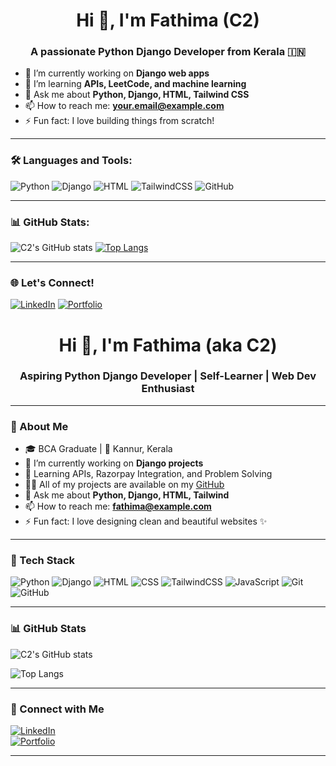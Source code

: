 <h1 align="center">Hi 👋, I'm Fathima (C2)</h1>
<h3 align="center">A passionate Python Django Developer from Kerala 🇮🇳</h3>

- 🔭 I’m currently working on **Django web apps**
- 🌱 I’m learning **APIs, LeetCode, and machine learning**
- 💬 Ask me about **Python, Django, HTML, Tailwind CSS**
- 📫 How to reach me: **your.email@example.com**
- ⚡ Fun fact: I love building things from scratch!

---

### 🛠️ Languages and Tools:
![Python](https://img.shields.io/badge/Python-3776AB?style=flat&logo=python&logoColor=white)
![Django](https://img.shields.io/badge/Django-092E20?style=flat&logo=django&logoColor=white)
![HTML](https://img.shields.io/badge/HTML5-E34F26?style=flat&logo=html5&logoColor=white)
![TailwindCSS](https://img.shields.io/badge/TailwindCSS-38B2AC?style=flat&logo=tailwind-css&logoColor=white)
![GitHub](https://img.shields.io/badge/GitHub-100000?style=flat&logo=github&logoColor=white)

---

### 📊 GitHub Stats:
![C2's GitHub stats](https://github-readme-stats.vercel.app/api?username=yourusername&show_icons=true&theme=radical)
[![Top Langs](https://github-readme-stats.vercel.app/api/top-langs/?username=yourusername&layout=compact)](https://github.com/yourusername)

---

### 🌐 Let's Connect!
[![LinkedIn](https://img.shields.io/badge/-LinkedIn-blue?style=flat&logo=linkedin&logoColor=white)](https://linkedin.com/in/your-link)
[![Portfolio](https://img.shields.io/badge/-Portfolio-black?style=flat&logo=github&logoColor=white)](https://yourportfolio.com)


<h1 align="center">Hi 👋, I'm Fathima (aka C2)</h1>
<h3 align="center">Aspiring Python Django Developer | Self-Learner | Web Dev Enthusiast</h3>

---

### 💫 About Me
- 🎓 BCA Graduate | 📍 Kannur, Kerala  
- 🔭 I’m currently working on **Django projects**
- 🌱 Learning APIs, Razorpay Integration, and Problem Solving
- 👨‍💻 All of my projects are available on my [GitHub](https://github.com/fathimamp)
- 💬 Ask me about **Python, Django, HTML, Tailwind**
- 📫 How to reach me: **fathima@example.com**
- ⚡ Fun fact: I love designing clean and beautiful websites ✨

---

### 🚀 Tech Stack

![Python](https://img.shields.io/badge/Python-3776AB?style=for-the-badge&logo=python&logoColor=white)
![Django](https://img.shields.io/badge/Django-092E20?style=for-the-badge&logo=django&logoColor=white)
![HTML](https://img.shields.io/badge/HTML5-E34F26?style=for-the-badge&logo=html5&logoColor=white)
![CSS](https://img.shields.io/badge/CSS3-1572B6?style=for-the-badge&logo=css3&logoColor=white)
![TailwindCSS](https://img.shields.io/badge/Tailwind-38B2AC?style=for-the-badge&logo=tailwind-css&logoColor=white)
![JavaScript](https://img.shields.io/badge/JavaScript-ES6-yellow?style=for-the-badge)
![Git](https://img.shields.io/badge/Git-F05032?style=for-the-badge&logo=git&logoColor=white)
![GitHub](https://img.shields.io/badge/GitHub-181717?style=for-the-badge&logo=github)

---

### 📊 GitHub Stats

![C2's GitHub stats](https://github-readme-stats.vercel.app/api?username=fathimamp&show_icons=true&theme=tokyonight)

![Top Langs](https://github-readme-stats.vercel.app/api/top-langs/?username=fathimamp&layout=compact&theme=tokyonight)

---

### 🔗 Connect with Me

[![LinkedIn](https://img.shields.io/badge/LinkedIn-blue?style=for-the-badge&logo=linkedin&logoColor=white)](https://www.linkedin.com/in/your-link)  
[![Portfolio](https://img.shields.io/badge/My_Portfolio-Click_Here-orange?style=for-the-badge)](https://your-portfolio-link.com)

---


